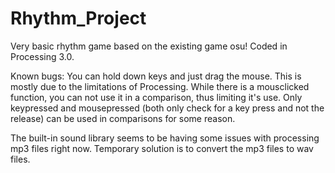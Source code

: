 # Rhythm_Project
Very basic rhythm game based on the existing game osu! Coded in Processing 3.0. 

Known bugs: 
You can hold down keys and just drag the mouse. This is mostly due to the limitations of Processing. While 
there is a mousclicked function, you can not use it in a comparison, thus limiting it's use. Only keypressed 
and mousepressed (both only check for a key press and not the release) can be used in comparisons for some reason.

The built-in sound library seems to be having some issues with processing mp3 files right now. Temporary solution is to convert the mp3 files to wav files.

